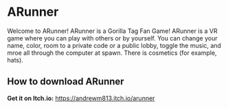 # ARunner

Welcome to ARunner! ARunner is a Gorilla Tag Fan Game! ARunner is a VR game where you can play with others or by yourself. You can change your name, color, room to a private code or a public lobby, toggle the music, and mroe all through the computer at spawn. There is cosmetics (for example, hats).

## How to download ARunner

**Get it on Itch.io:** https://andrewm813.itch.io/arunner
